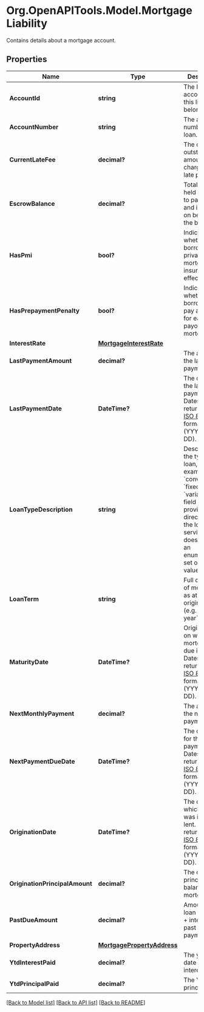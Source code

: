# Org.OpenAPITools.Model.MortgageLiability
Contains details about a mortgage account.

## Properties

Name | Type | Description | Notes
------------ | ------------- | ------------- | -------------
**AccountId** | **string** | The ID of the account that this liability belongs to. | 
**AccountNumber** | **string** | The account number of the loan. | 
**CurrentLateFee** | **decimal?** | The current outstanding amount charged for late payment. | 
**EscrowBalance** | **decimal?** | Total amount held in escrow to pay taxes and insurance on behalf of the borrower. | 
**HasPmi** | **bool?** | Indicates whether the borrower has private mortgage insurance in effect. | 
**HasPrepaymentPenalty** | **bool?** | Indicates whether the borrower will pay a penalty for early payoff of mortgage. | 
**InterestRate** | [**MortgageInterestRate**](MortgageInterestRate.md) |  | 
**LastPaymentAmount** | **decimal?** | The amount of the last payment. | 
**LastPaymentDate** | **DateTime?** | The date of the last payment. Dates are returned in an [ISO 8601](https://wikipedia.org/wiki/ISO_8601) format (YYYY-MM-DD). | 
**LoanTypeDescription** | **string** | Description of the type of loan, for example &#x60;conventional&#x60;, &#x60;fixed&#x60;, or &#x60;variable&#x60;. This field is provided directly from the loan servicer and does not have an enumerated set of possible values. | 
**LoanTerm** | **string** | Full duration of mortgage as at origination (e.g. &#x60;10 year&#x60;). | 
**MaturityDate** | **DateTime?** | Original date on which mortgage is due in full. Dates are returned in an [ISO 8601](https://wikipedia.org/wiki/ISO_8601) format (YYYY-MM-DD). | 
**NextMonthlyPayment** | **decimal?** | The amount of the next payment. | 
**NextPaymentDueDate** | **DateTime?** | The due date for the next payment. Dates are returned in an [ISO 8601](https://wikipedia.org/wiki/ISO_8601) format (YYYY-MM-DD). | 
**OriginationDate** | **DateTime?** | The date on which the loan was initially lent. Dates are returned in an [ISO 8601](https://wikipedia.org/wiki/ISO_8601) format (YYYY-MM-DD). | 
**OriginationPrincipalAmount** | **decimal?** | The original principal balance of the mortgage. | 
**PastDueAmount** | **decimal?** | Amount of loan (principal + interest) past due for payment. | 
**PropertyAddress** | [**MortgagePropertyAddress**](MortgagePropertyAddress.md) |  | 
**YtdInterestPaid** | **decimal?** | The year to date (YTD) interest paid. | 
**YtdPrincipalPaid** | **decimal?** | The YTD principal paid. | 

[[Back to Model list]](../README.md#documentation-for-models) [[Back to API list]](../README.md#documentation-for-api-endpoints) [[Back to README]](../README.md)


